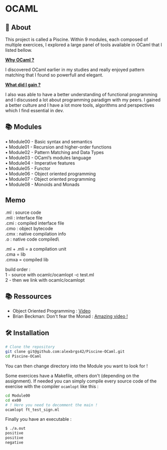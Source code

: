 # OCAML

## 📖 About

This project is called a Piscine. Within 9 modules, each composed of multiple exercices, I explored a large panel of tools available in OCaml that I listed bellow. 

**<ins>Why OCaml ?</ins>**

I discovered OCaml earlier in my studies and really enjoyed pattern matching that I found so powerfull and elegant. 

**<ins>What did I gain ?</ins>**

I also was able to have a better understanding of functional programming and I discussed a lot about programming paradigm with my peers. I gained a better culture and I have a lot more tools, algorithms and perspectives which I find essential in dev.

## 📚 Modules

• Module00 - Basic syntax and semantics\
• Module01 - Recursion and higher-order functions\
• Module02 - Pattern Matching and Data Types\
• Module03 - OCaml’s modules language\
• Module04 - Imperative features\
• Module05 - Functor\
• Module06 - Object oriented programming\
• Module07 - Object oriented programming\
• Module08 - Monoids and Monads

## Memo

 .ml  : source code\
 .mli : interface file\
 .cmi : compiled interface file\
 .cmo : object bytecode\
 .cmx : native compilation info\
 .o   : native code compiled\
 
 .ml + .mli = a compilation unit\
 .cma = lib\
 .cmxa = compiled lib

build order :\
 1 - source with ocamlc/ocamlopt -c test.ml\
 2 - then we link with ocamlc/ocamlopt

## 📚 Ressources

- Object Oriented Programming : [Video](https://elearning.intra.42.fr/notions/piscine-ocaml-d04-modules-language/subnotions/piscine-ocaml-d04-modules-language-7-modular-programming-vs-object-oriented-programming/videos/313)
- Brian Beckman: Don't fear the Monad : [Amazing video !](https://www.youtube.com/watch?v=ZhuHCtR3xq8)

## 🛠️ Installation

```bash
# Clone the repository
git clone git@github.com:alexbrgs42/Piscine-OCaml.git
cd Piscine-OCaml
```

You can then change directory into the Module you want to look for !

Some exercices have a Makefile, others don't (depending on the assignment). If needed you can simply compile every source code of the exercise with the compiler `ocamlopt` like this :

```bash
cd Module00
cd ex00
# ! Here you need to decomment the main !
ocamlopt ft_test_sign.ml
```

Finally you have an executable :

```bash
$ ./a.out
positive
positive
negative
```
